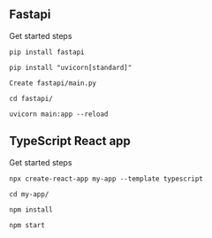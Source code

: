 ## Fastapi

Get started steps

```
pip install fastapi
```

```
pip install "uvicorn[standard]"
```

```
Create fastapi/main.py
```

```
cd fastapi/
```

```
uvicorn main:app --reload
```

## TypeScript React app

Get started steps

```
npx create-react-app my-app --template typescript
```

```
cd my-app/
```

```
npm install
```

```
npm start
```
